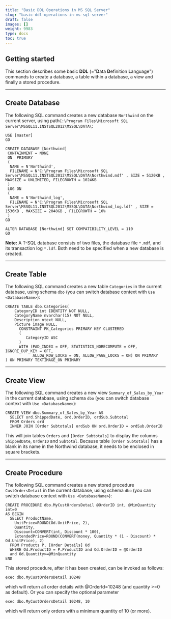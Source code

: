 ```yaml
---
title: "Basic DDL Operations in MS SQL Server"
slug: "basic-ddl-operations-in-ms-sql-server"
draft: false
images: []
weight: 9983
type: docs
toc: true
---
```


## Getting started
This section describes some basic **DDL** (="**D**ata **D**efinition **L**anguage") commands to create a database, a table within a database, a view and finally a stored procedure.

---

## Create Database ##

The following SQL command creates a new database `Northwind` on the current server, using path`C:\Program Files\Microsoft SQL Server\MSSQL11.INSTSQL2012\MSSQL\DATA\`:

    USE [master]
    GO

    CREATE DATABASE [Northwind]
     CONTAINMENT = NONE
     ON  PRIMARY 
     ( 
      NAME = N'Northwind', 
      FILENAME = N'C:\Program Files\Microsoft SQL Server\MSSQL11.INSTSQL2012\MSSQL\DATA\Northwind.mdf' , SIZE = 5120KB , MAXSIZE = UNLIMITED, FILEGROWTH = 1024KB 
     )
     LOG ON 
     ( 
      NAME = N'Northwind_log', 
      FILENAME = N'C:\Program Files\Microsoft SQL Server\MSSQL11.INSTSQL2012\MSSQL\DATA\Northwind_log.ldf' , SIZE = 1536KB , MAXSIZE = 2048GB , FILEGROWTH = 10%
     )
    GO

    ALTER DATABASE [Northwind] SET COMPATIBILITY_LEVEL = 110
    GO

**Note:** A T-SQL database consists of two files, the database file `*.mdf`, and its transaction log `*.ldf`. Both need to be specified when a new database is created.

---

## Create Table ##

The following SQL command creates a new table `Categories` in the current database, using schema `dbo` (you can switch database context with `Use <DatabaseName>`):

    CREATE TABLE dbo.Categories(
        CategoryID int IDENTITY NOT NULL,
        CategoryName nvarchar(15) NOT NULL,
        Description ntext NULL,
        Picture image NULL,
          CONSTRAINT PK_Categories PRIMARY KEY CLUSTERED 
          (
             CategoryID ASC
          )
          WITH (PAD_INDEX = OFF, STATISTICS_NORECOMPUTE = OFF, IGNORE_DUP_KEY = OFF, 
                ALLOW_ROW_LOCKS = ON, ALLOW_PAGE_LOCKS = ON) ON PRIMARY
    ) ON PRIMARY TEXTIMAGE_ON PRIMARY

---

## Create View ##

The following SQL command creates a new view `Summary_of_Sales_by_Year` in the current database, using schema `dbo` (you can switch database context with `Use <DatabaseName>`):

    CREATE VIEW dbo.Summary_of_Sales_by_Year AS
      SELECT ord.ShippedDate, ord.OrderID, ordSub.Subtotal
      FROM Orders ord
      INNER JOIN [Order Subtotals] ordSub ON ord.OrderID = ordSub.OrderID

This will join tables `Orders` and `[Order Subtotals]` to display the columns `ShippedDate`, `OrderID` and `Subtotal`. Because table `[Order Subtotals]` has a blank in its name in the Northwind database, it needs to be enclosed in square brackets.

---

## Create Procedure ##

The following SQL command creates a new stored procedure `CustOrdersDetail` in the current database, using schema `dbo` (you can switch database context with `Use <DatabaseName>`):

    CREATE PROCEDURE dbo.MyCustOrdersDetail @OrderID int, @MinQuantity int=0
    AS BEGIN
      SELECT ProductName,
        UnitPrice=ROUND(Od.UnitPrice, 2),
        Quantity,
        Discount=CONVERT(int, Discount * 100), 
        ExtendedPrice=ROUND(CONVERT(money, Quantity * (1 - Discount) * Od.UnitPrice), 2)
      FROM Products P, [Order Details] Od
      WHERE Od.ProductID = P.ProductID and Od.OrderID = @OrderID 
      and Od.Quantity>=@MinQuantity
    END

This stored procedure, after it has been created, can be invoked as follows:

    exec dbo.MyCustOrdersDetail 10248

which will return all order details with @OrderId=10248 (and quantity >=0 as default).
Or you can specify the optional parameter

    exec dbo.MyCustOrdersDetail 10248, 10

which will return only orders with a minimum quantity of 10 (or more).





